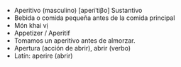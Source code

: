 - Aperitivo (masculino) [apeɾiˈtiβo] Sustantivo
- Bebida o comida pequeña antes de la comida principal
- Món khai vị
- Appetizer / Aperitif
- Tomamos un aperitivo antes de almorzar.
- Apertura (acción de abrir), abrir (verbo)
- Latín: aperire (abrir)